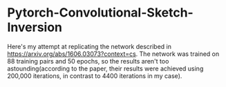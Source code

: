 # Pytorch-Convolutional-Sketch-Inversion

Here's my attempt at replicating the network described in https://arxiv.org/abs/1606.03073?context=cs.
The network was trained on 88 training pairs and 50 epochs, so the results aren't too astounding(according to the paper, their results were achieved using 200,000 iterations, in contrast to 4400 iterations in my case).
